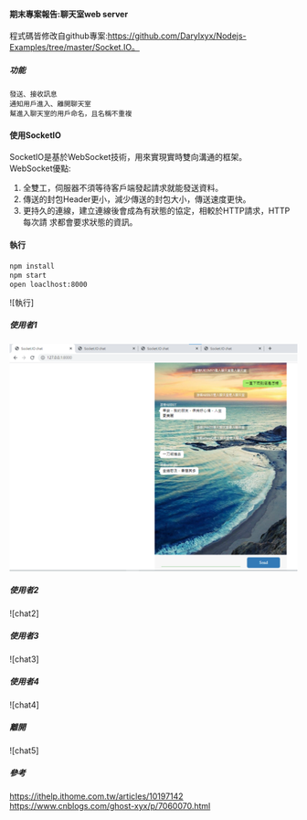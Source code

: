#### 期末專案報告:聊天室web server
程式碼皆修改自github專案:https://github.com/Darylxyx/Nodejs-Examples/tree/master/Socket.IO。  

##### 功能
```
發送、接收訊息  
通知用戶進入、離開聊天室  
幫進入聊天室的用戶命名，且名稱不重複
```
#### 使用SocketIO
SocketIO是基於WebSocket技術，用來實現實時雙向溝通的框架。  
WebSocket優點:  
1. 全雙工，伺服器不須等待客戶端發起請求就能發送資料。
2. 傳送的封包Header更小，減少傳送的封包大小，傳送速度更快。
3. 更持久的連線，建立連線後會成為有狀態的協定，相較於HTTP請求，HTTP每次請
求都會要求狀態的資訊。

#### 執行
```
npm install
npm start
open loaclhost:8000
```
![執行]
##### 使用者1
![](https://github.com/jifkavnb0205/sp110b/blob/master/final/img/chat1.png)
##### 使用者2
![chat2]
##### 使用者3
![chat3]
##### 使用者4
![chat4]
##### 離開
![chat5]

##### 參考
https://ithelp.ithome.com.tw/articles/10197142  
https://www.cnblogs.com/ghost-xyx/p/7060070.html
